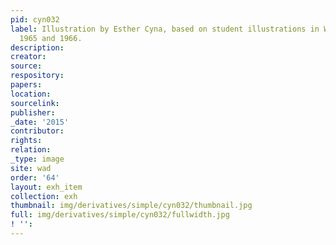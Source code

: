 ```yaml
---
pid: cyn032
label: Illustration by Esther Cyna, based on student illustrations in Wadleigh Way,
  1965 and 1966.
description:
creator:
source:
respository:
papers:
location:
sourcelink:
publisher:
_date: '2015'
contributor:
rights:
relation:
_type: image
site: wad
order: '64'
layout: exh_item
collection: exh
thumbnail: img/derivatives/simple/cyn032/thumbnail.jpg
full: img/derivatives/simple/cyn032/fullwidth.jpg
! '':
---
```

